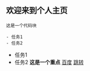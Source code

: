 ## 欢迎来到个人主页

```
这是一个代码块

- 任务1
- 任务2
```
- 任务1
- 任务2
**这是一个重点**
[百度](https://www.baidu.com/)
[跳转](https://xiaozhijiang.github.io/hello/login.html)


